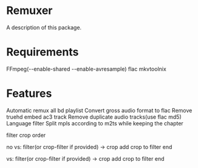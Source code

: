 # Remuxer

A description of this package.

# Requirements
FFmpeg(--enable-shared --enable-avresample)
flac
mkvtoolnix


# Features
Automatic remux all bd playlist
Convert gross audio format to flac
Remove truehd embed ac3 track
Remove duplicate audio tracks(use flac md5)
Language filter
Split mpls according to m2ts while keeping the chapter


filter crop order

no vs:
filter(or crop-filter if provided) -> crop
add crop to filter end

vs:
filter(or crop-filter if provided) -> crop
add crop to filter end
